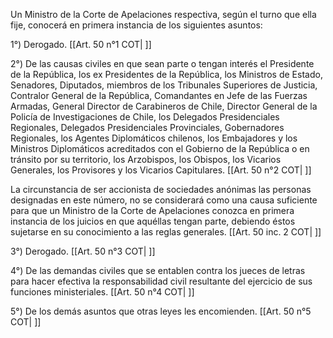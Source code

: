 Un Ministro de la Corte de Apelaciones respectiva, según el turno que ella fije, conocerá en primera instancia de los siguientes asuntos:

1°) Derogado. [[Art. 50 n°1 COT| ]]

2°) De las causas civiles en que sean parte o tengan interés el Presidente de la República, los ex Presidentes de la República, los Ministros de Estado, Senadores, Diputados, miembros de los Tribunales Superiores de Justicia, Contralor General de la República, Comandantes en Jefe de las Fuerzas Armadas, General Director de Carabineros de Chile, Director General de la Policía de Investigaciones de Chile, los Delegados Presidenciales Regionales, Delegados Presidenciales Provinciales, Gobernadores Regionales, los Agentes Diplomáticos chilenos, los Embajadores y los Ministros Diplomáticos acreditados con el Gobierno de la República o en tránsito por su territorio, los Arzobispos, los Obispos, los Vicarios Generales, los Provisores y los Vicarios Capitulares. [[Art. 50 n°2 COT| ]]

La circunstancia de ser accionista de sociedades anónimas las personas designadas en este número, no se considerará como una causa suficiente para que un Ministro de la Corte de Apelaciones conozca en primera instancia de los juicios en que aquéllas tengan parte, debiendo éstos sujetarse en su conocimiento a las reglas generales. [[Art. 50 inc. 2 COT| ]]

3°) Derogado. [[Art. 50 n°3 COT| ]]

4°) De las demandas civiles que se entablen contra los jueces de letras para hacer efectiva la responsabilidad civil resultante del ejercicio de sus funciones ministeriales. [[Art. 50 n°4 COT| ]]

5°) De los demás asuntos que otras leyes les encomienden. [[Art. 50 n°5 COT| ]]
